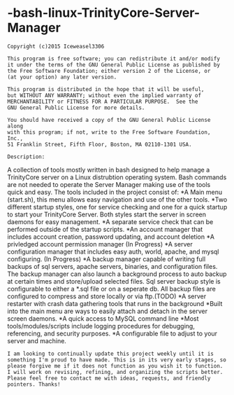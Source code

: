 -bash-linux-TrinityCore-Server-Manager
======================================
    Copyright (c)2015 Iceweasel3306

    This program is free software; you can redistribute it and/or modify
    it under the terms of the GNU General Public License as published by
    the Free Software Foundation; either version 2 of the License, or
    (at your option) any later version.

    This program is distributed in the hope that it will be useful,
    but WITHOUT ANY WARRANTY; without even the implied warranty of
    MERCHANTABILITY or FITNESS FOR A PARTICULAR PURPOSE.  See the
    GNU General Public License for more details.

    You should have received a copy of the GNU General Public License along
    with this program; if not, write to the Free Software Foundation, Inc.,
    51 Franklin Street, Fifth Floor, Boston, MA 02110-1301 USA.

    Description:
   A collection of tools mostly written in bash designed to help manage a TrinityCore server on a Linux distrubtion operating system.  Bash commands are not needed to operate the Server Manager making use of the tools quick and easy.
    The tools included in the project consist of:
*A Main menu (start.sh), this menu allows easy navigation and use of the other tools.
*Two different startup styles, one for service checking and one for a quick startup to start your TrinityCore Server. Both styles start the server in screen daemons for easy management.
*A separate service check that can be performed outside of the startup scripts.
*An account manager that includes account creation, password updating, and account deletion
*A privledged account permission manager (In Progress)
*A server configuration manager that includes easy auth, world, apache, and mysql configuring. (In Progress)
*A backup manager capable of writing full backups of sql servers, apache servers, binaries, and configuration files.  The backup manager can also launch a background process to auto backup at certain times and store/upload selected files.  Sql server backup style is configurable to either a *.sql file or on a seperate db.  All backup files are configured to compress and store locally or via ftp.(TODO)
*A server restarter with crash data gathering tools that runs in the background
*Built into the main menu are ways to easily attach and detach in the server screen daemons.
*A quick access to MySQL command line
*Most tools/modules/scripts include logging procedures for debugging, referencing, and security purposes.
*A configurable file to adjust to your server and machine.

    I am looking to continually update this project weekly until it is something I'm proud to have made. This is in its very early stages, so please forgive me if it does not function as you wish it to function. I will work on revising, refining, and organizing the scripts better. Please feel free to contact me with ideas, requests, and friendly pointers. Thanks! 